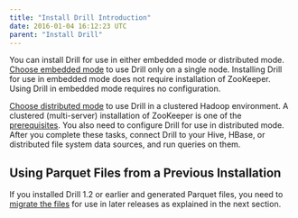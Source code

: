```yaml
---
title: "Install Drill Introduction"
date: 2016-01-04 16:12:23 UTC
parent: "Install Drill"
---
```


You can install Drill for use in either embedded mode or distributed mode. [Choose embedded mode]({{site.baseurl}}/docs/installing-drill-in-embedded-mode/) to use Drill only on a single node. Installing Drill for use in embedded mode does not require installation of ZooKeeper. Using Drill in embedded mode requires no configuration.

[Choose distributed mode]({{site.baseurl}}/docs/installing-drill-in-distributed-mode/) to use Drill in a clustered Hadoop environment. A clustered (multi-server) installation of ZooKeeper is one of the [prerequisites]({{site.baseurl}}/docs/distributed-mode-prerequisites/). You also need to configure Drill for use in distributed mode. After you complete these tasks, connect Drill to your Hive, HBase, or distributed file system data sources, and run queries on them.

## Using Parquet Files from a Previous Installation
If you installed Drill 1.2 or earlier and generated Parquet files, you need to [migrate the files]({{site.baseurl}}/docs/migrating-parquet-data) for use in later releases as explained in the next section.
